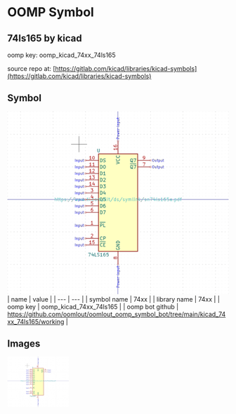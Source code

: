 # OOMP Symbol  
## 74ls165  by kicad  
  
oomp key: oomp_kicad_74xx_74ls165  
  
source repo at: [https://gitlab.com/kicad/libraries/kicad-symbols](https://gitlab.com/kicad/libraries/kicad-symbols)  
## Symbol  
  
[![working.png](working_600.png)](working.png)  
| name | value | 
| --- | --- | 
| symbol name | 74xx | 
| library name | 74xx | 
| oomp key | oomp_kicad_74xx_74ls165 | 
| oomp bot github | https://github.com/oomlout/oomlout_oomp_symbol_bot/tree/main/kicad_74xx_74ls165/working | 
## Images  
  
[![working.png](working_140.png)](working.png)  
